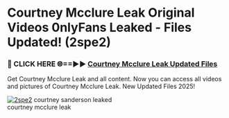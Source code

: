 # Courtney Mcclure Leak Original Videos 0nlyFans Leaked - Files Updated! (2spe2)

<h3>🔴 CLICK HERE 🌐==►► <a href="https://tinyurl.com/4seja8ks" rel="nofollow">Courtney Mcclure Leak Updated Files</a></h3>

Get Courtney Mcclure Leak and all content. Now you can access all videos and pictures of Courtney Mcclure Leak. New Updated Files 2025!

[![2spe2](https://i.imgur.com/EWjZXRe.gif)](https://tinyurl.com/4seja8ks)
courtney sanderson leaked<br>
courtney mcclure leak